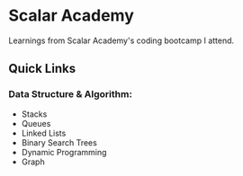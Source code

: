 # Scalar Academy

Learnings from Scalar Academy's coding bootcamp I attend.

## Quick Links

### Data Structure & Algorithm:

- Stacks
- Queues
- Linked Lists
- Binary Search Trees
- Dynamic Programming
- Graph
